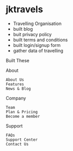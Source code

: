 # jktravels
- Travelling Organisation
- built blog
- buit privacy policy
- built terms and conditions
- built login/signup form
- gather data of travelling

Built These

About

    About Us
    Features
    News & Blog

Company

    Team
    Plan & Pricing
    Become a member

Support

    FAQs
    Support Center
    Contact Us


